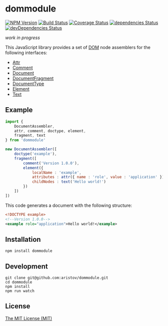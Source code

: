# dommodule

[![NPM Version](https://img.shields.io/npm/v/dommodule.svg)](https://www.npmjs.com/package/dommodule)
[![Build Status](https://travis-ci.org/aristov/dommodule.svg?branch=master)](https://travis-ci.org/aristov/dommodule)
[![Coverage Status](https://coveralls.io/repos/github/aristov/dommodule/badge.svg?branch=master)](https://coveralls.io/github/aristov/dommodule?branch=master)
[![dependencies Status](https://david-dm.org/aristov/dommodule/status.svg)](https://david-dm.org/aristov/dommodule)
[![devDependencies Status](https://david-dm.org/aristov/dommodule/dev-status.svg)](https://david-dm.org/aristov/dommodule?type=dev)

_work in progress_

This JavaScript library provides a set of [DOM](https://www.w3.org/TR/dom) node assemblers for the following interfaces:

- [Attr](https://www.w3.org/TR/dom/#interface-attr)
- [Comment](https://www.w3.org/TR/dom/#interface-comment)
- [Document](https://www.w3.org/TR/dom/#interface-document)
- [DocumentFragment](https://www.w3.org/TR/dom/#interface-documentfragment)
- [DocumentType](https://www.w3.org/TR/dom/#interface-documenttype)
- [Element](https://www.w3.org/TR/dom/#interface-element)
- [Text](https://www.w3.org/TR/dom/#interface-text)

## Example

```js
import {
    DocumentAssembler,
    attr, comment, doctype, element,
    fragment, text
} from 'dommodule'

new DocumentAssembler([
    doctype('example'),
    fragment([
        comment('Version 1.0.0'),
        element({
            localName : 'example',
            attributes : attr({ name : 'role', value : 'application' }),
            childNodes : text('Hello world!')
        })
    ])
])
```

This code generates a document with the following structure:

```xml
<!DOCTYPE example>
<!--Version 1.0.0-->
<example role="application">Hello world!</example>
```

## Installation

```
npm install dommodule
```

## Development

```
git clone git@github.com:aristov/dommodule.git
cd dommodule
npm install
npm run watch
```

## License

[The MIT License (MIT)](https://raw.githubusercontent.com/aristov/dommodule/master/LICENSE)
